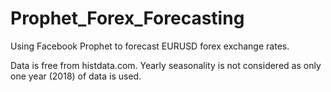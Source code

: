 # Prophet_Forex_Forecasting
Using Facebook Prophet to forecast EURUSD forex exchange rates.

Data is free from histdata.com.
Yearly seasonality is not considered as only one year (2018) of data is used.


